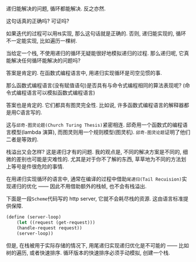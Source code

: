 递归能解决的问题, 循环都能解决. 反之亦然.

这句话真的正确吗? 可证吗?

如果迭代的过程可以用`栈`实现, 那么这句话就是正确的. 否则, 递归能实现的, 循环不一定能实现, 比如遍历一棵树.

当给定一个栈, 不使用递归的循环无疑能很好地模拟递归的过程. 那么递归呢, 它真能解决任何循环能解决的问题吗?

答案是肯定的. 在函数式编程语言中, 用递归实现循环是司空见惯的事.

那么函数式编程语言(没有赋值语句)是否具有与命令式编程相同的算法表现呢? (命令式编程语言可以模拟函数式编程语言)

答案也是肯定的. 它们都具有图灵完全性. 比如说, 许多函数式编程语言的解释器都是用C语言写的.

这与`邱奇-图灵论题(Church Turing Thesis)`紧密相连. 邱奇用一个函数式的编程语言模型(lambda 演算), 而图灵则用一个规则模型(图灵机). `邱奇-图灵论题`证明了他们二者是等效的.

栈溢出又会怎样? 这是递归才有的问题. 我的观点是, 不同的解决方案是不同的, 细微的差别也可能是灾难性的. 尤其是对于你不了解的东西, 草草地为不同的方法划上等号是件很危险的事情.

在用递归实现循环的语言中, 通常在编译的过程中借助`尾递归(Tail Recuision)`实现递归的优化 —— 因此不用借助额外的栈帧, 也不会有栈溢出.

下面是一段`Scheme`代码写的 http server, 它就不会耗尽栈的资源. 这由语言标准提供保障.
```Scheme
(define (server-loop)
    (let ((request (get-request)))
    (handle-request request))
    (server-loop))
```

但是, 在栈被用于实际存储的情况下, 用尾递归实现递归优化是不可能的 —— 比如树的遍历, 或者快速排序. 循环版本的快速排序必须手动模拟, 创建一个栈.





